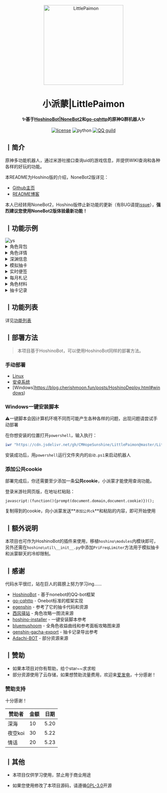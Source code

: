 <p align="center" >
  <a href="https://github.com/CMHopeSunshine/LittlePaimon"><img src="https://static.cherishmoon.fun/LittlePaimon/readme/logo.png" width="256" height="256" alt="LittlePaimon"></a>
</p>
<h1 align="center">小派蒙|LittlePaimon</h1>
<h4 align="center">✨基于<a href="https://github.com/Ice-Cirno/HoshinoBot" target="_blank">HoshinoBot</a>|<a href="https://github.com/nonebot/nonebot2" target="_blank">NoneBot2</a>和<a href="https://github.com/Mrs4s/go-cqhttp" target="_blank">go-cqhttp</a>的原神Q群机器人✨</h4>

<p align="center">
    <a href="https://cdn.jsdelivr.net/gh/CMHopeSunshine/LittlePaimon@master/LICENSE"><img src="https://img.shields.io/github/license/CMHopeSunshine/LittlePaimon" alt="license"></a>
    <img src="https://img.shields.io/badge/Python-3.8+-yellow" alt="python">
    <a href="https://qun.qq.com/qqweb/qunpro/share?_wv=3&_wwv=128&inviteCode=MmWrI&from=246610&biz=ka"><img src="https://img.shields.io/badge/QQ频道交流-尘世闲游-green?style=flat-square" alt="QQ guild"></a>
</p>

## 丨简介

原神多功能机器人，通过米游社接口查询uid的游戏信息，并提供WIKI查询和各种各样的好玩的功能。

本README为Hoshino版的介绍，NoneBot2版详见：

+ [Github主页](https://github.com/CMHopeSunshine/LittlePaimon/tree/nonebot2)
+ [README博客](https://blog.cherishmoon.fun/posts/LittlePaimon-nonebot2.html)

本人已经转用NoneBot2，Hoshino版停止新功能的更新（有BUG请提[issue](https://github.com/CMHopeSunshine/LittlePaimon/issues)），**强烈建议您使用NoneBot2版体验最新功能！**

## 丨功能示例

<img src="https://static.cherishmoon.fun/LittlePaimon/readme/ys.jpg" alt="ys">

<details>
<summary>角色背包</summary>
<img src="https://static.cherishmoon.fun/LittlePaimon/readme/ysa.jpg" alt="ysa">
</details>

<details>
<summary>角色详情</summary>
<img src="https://static.cherishmoon.fun/LittlePaimon/readme/ysc.jpg" alt="ysc">
</details>

<details>
<summary>深渊信息</summary>
<img src="https://static.cherishmoon.fun/LittlePaimon/readme/sy12.jpg" alt="sy">
</details>

<details>
<summary>模拟抽卡</summary>
<img src="https://static.cherishmoon.fun/LittlePaimon/readme/十连.jpg" alt="十连">
</details>

<details>
<summary>实时便签</summary>
<img src="https://static.cherishmoon.fun/LittlePaimon/readme/ssbq.jpg" alt="ssbq">
</details>

<details>
<summary>每月札记</summary>
<img src="https://static.cherishmoon.fun/LittlePaimon/readme/myzj.jpg" alt="myzj">
</details>

<details>
<summary>角色材料</summary>
<img src="https://static.cherishmoon.fun/LittlePaimon/readme/material.png" alt="material">
</details>

<details>
<summary>抽卡记录</summary>
<img src="https://static.cherishmoon.fun/LittlePaimon/readme/gachalog.jpg" alt="gachalog">
</details>


## 丨功能列表

详见[功能列表](https://blog.cherishmoon.fun/posts/hoshinoFuncList.html)

## 丨部署方法

> 本项目基于HoshinoBot，可以使用HoshinoBot同样的部署方法。

### 手动部署

- [Linux](https://blog.cherishmoon.fun/posts/HoshinoDeploy.html#linux)
- [安卓系统](https://blog.cherishmoon.fun/posts/HoshinoDeploy.html#%E5%9C%A8%E5%AE%89%E5%8D%93%E6%89%8B%E6%9C%BA%E4%B8%8A%E9%83%A8%E7%BD%B2)
- [Windows]https://blog.cherishmoon.fun/posts/HoshinoDeploy.html#windows)

### Windows一键安装脚本

⚠️一键脚本会因计算机环境不同而可能产生各种各样的问题，出现问题请尝试手动部署

在你想安装的位置打开`powershell`，输入执行：

```powershell
iwr "https://cdn.jsdelivr.net/gh/CMHopeSunshine/LittlePaimon@master/LittlePaimon-install.ps1" -O .\pm.ps1 ; ./pm.ps1 ; Set-Location .. ; rm pm.ps1
```

安装成功后，用`powershell`运行文件夹内的`启动.ps1`来启动机器人  

### 添加公共cookie

部署完成后，你还需要至少添加一条**公共cookie**，小派蒙才能使用查询功能。

登录米游社网页版，在地址栏粘贴：

```
javascript:(function(){prompt(document.domain,document.cookie)})();
```

复制得到的cookie，向小派蒙发送**`添加公共ck`**和粘贴的内容，即可开始使用


## 丨额外说明

本项目也可作为HoshinoBot的插件来使用，移植`hoshino\modules`内模块即可，另外还需在`hoshino\util\__init__.py`中添加`PriFreqLimiter`方法用于模拟抽卡和派蒙聊天的冷却限制。

## 丨感谢

代码水平很烂，站在巨人的肩膀上努力学习ing......

- [HoshinoBot](https://github.com/Ice-Cirno/HoshinoBot) - 基于nonebot的QQ-bot框架
- [go-cqhttp](https://github.com/Mrs4s/go-cqhttp) - Onebot标准的框架实现
- [egenshin](https://github.com/pcrbot/erinilis-modules/tree/master/egenshin) - 参考了它的抽卡代码和资源
- [西风驿站](https://bbs.mihoyo.com/ys/collection/307224) - 角色攻略一图流来源
- [hoshino-installer](https://github.com/pcrbot/hoshino-installer) - 一键安装脚本参考
- [bluemushoom](https://bbs.nga.cn/nuke.php?func=ucp&uid=62861898) - 全角色收益曲线和参考面板攻略图来源
- [genshin-gacha-export](https://github.com/sunfkny/genshin-gacha-export) - 抽卡记录导出参考
- [Adachi-BOT](https://github.com/SilveryStar/Adachi-BOT) - 部分资源来源

## 丨赞助
- 如果本项目对你有帮助，给个star~~求求啦
- 部分资源使用了云存储，如果想赞助流量费用，欢迎来[爱发电](https://afdian.net/@cherishmoon)，十分感谢！

### 赞助支持

十分感谢！

| 赞助者  | 金额 | 日期 |
| ------- | ---- | ---- |
| 深海    | 10   | 5.20 |
| 夜空koi | 30   | 5.22 |
| 情话    | 20   | 5.23 |

## 丨其他

- 本项目仅供学习使用，禁止用于商业用途

- 如果您使用修改了本项目源码，请遵循[GPL-3.0](https://github.com/CMHopeSunshine/LittlePaimon/blob/master/LICENSE)开源